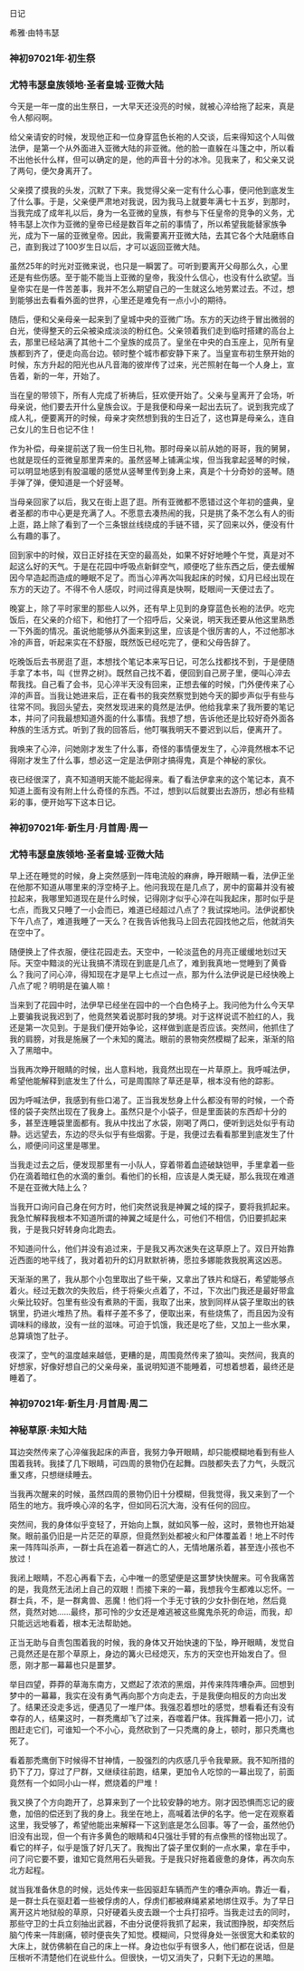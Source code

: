 日记

希雅·由特韦瑟

### 神初97021年·初生祭
### 尤特韦瑟皇族领地·圣者皇城·亚微大陆

今天是一年一度的出生祭日，一大早天还没亮的时候，就被心淬给拖了起来，真是令人郁闷啊。

给父亲请安的时候，发现他正和一位身穿蓝色长袍的人交谈，后来得知这个人叫做法伊，是第一个从外面进入亚微大陆的非亚微。他的脸一直躲在斗篷之中，所以看不出他长什么样，但可以确定的是，他的声音十分的冰冷。见我来了，和父亲又说了两句，便欠身离开了。

父亲摸了摸我的头发，沉默了下来。我觉得父亲一定有什么心事，便问他到底发生了什么事。于是，父亲便严肃地对我说，因为我马上就要年满七十五岁，到那时，当我完成了成年礼以后，身为一名亚微的皇族，有参与下任皇帝的竞争的义务，尤特韦瑟上次作为亚微的皇帝已经是数百年之前的事情了，所以希望我能替家族争光，成为下一届的亚微皇帝。因此，我需要离开亚微大陆，去其它各个大陆磨练自己，直到我过了100岁生日以后，才可以返回亚微大陆。

虽然25年的时光对亚微来说，也只是一瞬罢了。可听到要离开父母那么久，心里还是有些伤感。至于能不能当上亚微的皇帝，我没什么信心，也没有什么欲望。当皇帝实在是一件苦差事，我并不怎么期望自己的一生就这么地劳累过去。不过，想到能够出去看看外面的世界，心里还是难免有一点小小的期待。

随后，便和父亲母亲一起来到了皇城中央的亚微广场。东方的天边终于冒出微弱的白光，使得整天的云朵被染成淡淡的粉红色。父亲领着我们走到临时搭建的高台上去，那里已经站满了其他十二个皇族的成员了。皇坐在中央的白玉座上，见所有皇族都到齐了，便走向高台边。顿时整个城市都安静下来了。当皇宣布初生祭开始的时候，东方升起的阳光也从凡音海的彼岸传了过来，光芒照射在每一个人身上，宣告着，新的一年，开始了。

当在皇的带领下，所有人完成了祈祷后，狂欢便开始了。父亲与皇离开了会场，听母亲说，他们要去开什么皇族会议。于是我便和母亲一起出去玩了。说到我完成了成人礼，便要离开的时候，母亲才突然想到我的生日近了，这也算是母亲么，连自己女儿的生日也记不住！

作为补偿，母亲提前送了我一份生日礼物。那时母亲以前从她的哥哥，我的舅舅，也就是现任的亚微皇那里弄来的。虽然竖琴上铺满尘埃，但当我拿起竖琴的时候，可以明显地感到有股温暖的感觉从竖琴里传到身上来，真是个十分奇妙的竖琴。随手弹了弹，便知道是一个好竖琴。

当母亲回家了以后，我又在街上逛了逛。所有亚微都不愿错过这个年初的盛典，皇者圣都的市中心更是充满了人。不愿意去凑热闹的我，只是挑了条不怎么有人的街上逛，路上除了看到了一个三条银丝线绕成的手链不错，买了回来以外，便没有什么有趣的事了。

回到家中的时候，双日正好挂在天空的最高处，如果不好好地睡个午觉，真是对不起这么好的天气。于是在花园中呼吸点新鲜空气，顺便吃了些东西之后，便去缓解因今早造起而造成的睡眠不足了。而当心淬再次叫我起床的时候，幻月已经出现在东方的天边了。不得不令人感叹，时间过得真是快啊，眨眼间一天便过去了。

晚宴上，除了平时家里的那些人以外，还有早上见到的身穿蓝色长袍的法伊。吃完饭后，在父亲的介绍下，和他打了一个招呼后，父亲说，明天我还要从他这里熟悉一下外面的情况。虽说他能够从外面来到这里，应该是个很厉害的人，不过他那冰冷的声音，听起来实在不舒服，既然饭已经吃完了，便和父母告辞了。

吃晚饭后去书房逛了逛，本想找个笔记本来写日记，可怎么找都找不到，于是便随手拿了本书，叫《世界之树》。既然自己找不着，便回到自己房子里，便叫心淬去帮我找。自己看了会书，见心淬半天没有回来，正想去催的时候，门外便传来了心淬的声音。当我让她进来后，正在看书的我突然察觉到她今天的脚步声似乎有些与往常不同。我回头望去，突然发现进来的竟然是法伊。他给我拿来了我所要的笔记本，并问了问我最想知道外面的什么事情。我想了想，告诉他还是比较好奇外面各种族的生活方式。听到了我的回答后，他叮嘱我明天不要迟到以后，便离开了。

我唤来了心淬，问她刚才发生了什么事，奇怪的事情便发生了，心淬竟然根本不记得刚才发生了什么事，想必这一定是法伊刚才搞得鬼，真是个神秘的家伙。

夜已经很深了，真不知道明天能不能起得来。看了看法伊拿来的这个笔记本，真不知道上面有没有附上什么奇怪的东西。不过，想到以后就要出去游历，想必有些精彩的事，便开始写下这本日记。

### 神初97021年·新生月·月首周·周一
### 尤特韦瑟皇族领地·圣者皇城·亚微大陆


早上还在睡觉的时候，身上突然感到一阵电流般的麻痹，睁开眼睛一看，法伊正坐在他那不知道从哪里来的浮空椅子上。他问我现在是几点了，房中的窗幕并没有被拉起来，我哪里知道现在是什么时候，记得刚才似乎心淬在叫我起床，那时似乎是七点，而我又只睡了一小会而已，难道已经超过八点了？我试探地问。法伊说都快下午八点了，难道我睡了一天么？在我告诉他我马上回去花园找他之后，他就消失在空中了。

随便换上了件衣服，便往花园走去。天空中，一轮淡蓝色的月亮正缓缓地划过天际。天空中黯淡的光让我搞不清现在到底是几点了，难到我真地一觉睡到了黄昏么？我问了问心淬，得知现在才是早上七点过一点，那为什么法伊说是已经快晚上八点了呢？明明是在骗人嘛！

当来到了花园中时，法伊早已经坐在园中的一个白色椅子上。我问他为什么今天早上要骗我说我迟到了，他竟然笑着说那时我的梦境。对于这样说谎不脸红的人，我还是第一次见到。于是我们便开始争论，这样做到底是否应该。突然间，他抓住了我的肩膀，对我是施展了一个未知的魔法。眼前的景物突然模糊了起来，渐渐的陷入了黑暗中。

当我再次睁开眼睛的时候，出人意料地，我竟然出现在一片草原上。我呼喊法伊，希望他能解释到底发生了什么，可是周围除了草还是草，根本没有他的踪影。

因为呼喊法伊，我感到有些口渴了。正当我发愁身上什么都没有带的时候，一个奇怪的袋子突然出现在了我身上。虽然只是个小袋子，但是里面装的东西却十分的多，甚至连睡袋里面都有。我从中找出了水袋，刚喝了两口，便听到远处似乎有动静。远远望去，东边的尽头似乎有些烟雾。于是，我便过去看看那里到底发生了什么，顺便问问这里是哪里。

当我走过去之后，便发现那里有一小队人，穿着带着血迹破缺铠甲，手里拿着一些仍在滴着暗红色的水滴的重剑。看他们的长相，应该是人类无疑，那么我现在难道不是在亚微大陆上么？

当我开口询问自己身在何方时，他们突然说我是神翼之域的探子，要将我抓起来。我急忙解释我根本不知道所谓的神翼之域是什么，可他们不相信，仍旧要抓起来我，于是我只好转身向北跑去。

不知道问什么，他们并没有追过来，于是我又再次迷失在这草原上了。双日开始靠近西面的地平线了，我对着初升的幻月默默祈祷，愿拉多娜能救我脱离这凶恶。

天渐渐的黑了，我从那个小包里取出了些干柴，又拿出了铁片和燧石，希望能够点着火。经过无数次的失败后，终于将柴火点着了，不过，下次出门我还是最好带盒火柴比较好。包里有些没有煮熟的干面，我取了出来，放到同样从袋子里取出的铁锅里，扔进火堆热了热。看样子差不多了，便取出来，有些烧焦了，而且因为没有调味料的缘故，没有一丝的滋味。可迫于饥饿，我还是吃了些，又加上一些水果，总算填饱了肚子。

夜深了，空气的温度越来越低，更糟的是，周围竟然传来了狼叫。突然间，我真的好想家，好像好想自己的父亲母亲，虽说明知道不能睡着，可想着想着，最终还是睡着了。

### 神初97021年·新生月·月首周·周二
### 神秘草原·未知大陆

耳边突然传来了心淬催我起床的声音，我努力争开眼睛，却只能模糊地看到有些人围着我转。我揉了几下眼睛，可四周的景物仍在起舞。四肢都失去了力气，头既沉重又疼，只想继续睡去。

当我再次醒来的时候，虽然四周的景物仍旧十分模糊，但我觉得，我又来到了一个陌生的地方。我呼唤心淬的名字，但如同石沉大海，没有任何的回应。

突然间，我的身体似乎变轻了，开始向上飘，就如风筝一般，这时，景物也开始凝聚。眼前虽仍旧是一片茫茫的草原，但竟然到处都被火和尸体覆盖着！地上不时传来一阵阵叫杀声，一群士兵在追着一群逃亡的人，无情地屠杀着，甚至连小孩也不放过！

我闭上眼睛，不忍心再看下去，心中唯一的愿望便是这噩梦快快醒来。可令我痛苦的是，我竟然无法闭上自己的双眼！而接下来的一幕，我想我今生都难以忘怀。一群士兵，不，是一群禽兽、恶魔！他们将一个手无寸铁的少女扑倒在地，然后竟然，竟然对她……最终，那可怜的少女还是难逃被这些魔鬼杀死的命运，而我，却只能远远地看着，根本无法帮助她。

正当无助与自责包围着我的时候，我的身体又开始快速的下坠，睁开眼睛，发觉自己竟然还是在那个草原上，身边的篝火已经熄灭，东方的天空也开始发白了。但愿，刚才那一幕幕也只是噩梦。

举目四望，莽莽的草海东南方，又燃起了浓浓的黑烟，并传来阵阵嘈杂声。回想到梦中的一幕幕，我实在没有勇气再向那个方向走去，于是我便向相反的方向出发了。结果还没走多远，便遇见了一堆尸体。我强忍着想吐的感觉，想看看还有没有幸存的人，结果这时，一群秃鹰却飞了过来，吞噬着尸体。我挥舞着一把小刀，试图赶走它们，可谁知一个不小心，竟然砍到了一只秃鹰的身上，顿时，那只秃鹰也死了。

看着那秃鹰倒下时候得不甘神情，一股强烈的内疚感几乎令我晕厥。我不知所措的扔下了刀，穿过了尸群，又继续往前跑，结果，更加令人吃惊的一幕出现了，前面竟然有一个如同小山一样，燃烧着的尸堆！

我又换了个方向跑开了，总算来到了一个比较安静的地方。刚才因恐惧而忘记的疲惫，加倍的偿还到了我的身上。我坐在地上，高喊着法伊的名字。他一定在观察着这里，我受够了，希望他能出来解释一下这到底是怎么回事。等了一会，虽然他仍旧没有出现，但一个有许多黄色的眼睛和4只强壮手臂的有点像熊的怪物出现了。看它的样子，似乎是饿了好几天了。我掏出了袋子里仅剩的一点水果，拿在手中，问了问它要不要，谁知它竟然用石头砸我。于是我只好拖着疲惫的身体，再次向东北方起程。

就当我准备休息的时候，远处传来一些因驱赶车辆而产生的嘈杂声响。靠近一看，是一群士兵在驱赶着一些被俘虏的人，俘虏们都被麻绳紧紧地绑住双手。为了早日离开这片地狱般的草原，只好硬着头皮去跟一个士兵打招呼。当我走过去的同时，那些守卫的士兵立刻抽出武器，不由分说便将我抓了起来，我试图挣脱，却突然后脑勺传来一阵剧痛，顿时便丧失了知觉。模糊间，只觉得身处一张很宽大和柔软的大床上，就仿佛躺在自己的床上一样。身边也似乎有很多人，他们都在说话，但是压根听不清楚他们在说些什么。但很快，一切又消失了，只剩下无边的黑暗。
